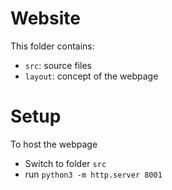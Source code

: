 # Website

This folder contains:

 - `src`: source files
 - `layout`: concept of the webpage

# Setup

To host the webpage

 - Switch to folder `src`
 - run `python3 -m http.server 8001`
